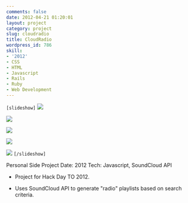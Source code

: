 ```yaml
---
comments: false
date: 2012-04-21 01:20:01
layout: project
category: project
slug: cloudradio
title: CloudRadio
wordpress_id: 786
skill:
- '2012'
- CSS
- HTML
- Javascript
- Rails
- Ruby
- Web Development
---
```


`[slideshow]`
![](http://ruten.ca/wp-content/uploads/2012/04/cropped4.png)

![](http://ruten.ca/wp-content/uploads/2012/04/cropped2.png)

![](http://ruten.ca/wp-content/uploads/2012/04/cropped3.png)

![](http://ruten.ca/wp-content/uploads/2012/04/cropped5.png)

![](http://ruten.ca/wp-content/uploads/2012/04/cropped6.png)
`[/slideshow]`

Personal Side Project
Date: 2012
Tech: Javascript, SoundCloud API



	
  * Project for Hack Day TO 2012.

	
  * Uses SoundCloud API to generate "radio" playlists based on search criteria.


